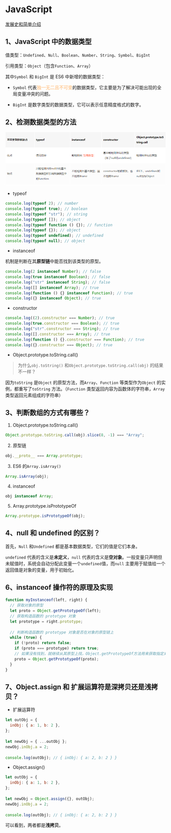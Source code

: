 # JavaScript

[发展史和简单介绍](./b-js_history.md)

## 1、JavaScript 中的数据类型

值类型：`Undefined`、`Null`、`Boolean`、`Number`、`String`、`Symbol`、`BigInt`

引用类型：`Object`（包含`Function`、`Array`）

其中`Symbol` 和 `BigInt` 是 ES6 中新增的数据类型：

- `Symbol` 代表<b style="color: #FFCC99;">独一无二且不可变</b>的数据类型，它主要是为了解决可能出现的全局变量冲突的问题。

- `BigInt` 是数字类型的数据类型，它可以表示任意精度格式的数字。

## 2、检测数据类型的方法

![检测数据类型的方式](../imgs/js-base/uTools_1665907197488.png)

- typeof

```javascript
console.log(typeof 2); // number
console.log(typeof true); // boolean
console.log(typeof "str"); // string
console.log(typeof []); // object
console.log(typeof function () {}); // function
console.log(typeof {}); // object
console.log(typeof undefined); // undefined
console.log(typeof null); // object
```

- instanceof

机制是判断在其**原型链**中能否找到该类型的原型。

```javascript
console.log(2 instanceof Number); // false
console.log(true instanceof Boolean); // false
console.log("str" instanceof String); // false
console.log([] instanceof Array); // true
console.log(function () {} instanceof Function); // true
console.log({} instanceof Object); // true
```

- constructor

```javascript
console.log((2).constructor === Number); // true
console.log(true.constructor === Boolean); // true
console.log("str".constructor === String); // true
console.log([].constructor === Array); // true
console.log(function () {}.constructor === Function); // true
console.log({}.constructor === Object); // true
```

- Object.prototype.toString.call()

> 为什么`obj.toString()` 和`Object.prototype.toString.call(obj)` 的结果不一样？

因为`toString` 是`Object` 的原型方法，而`Array`、`Function` 等类型作为`Object` 的实例，都重写了`toString` 方法。（`Function` 类型返回内容为函数体的字符串，`Array` 类型返回元素组成的字符串）

## 3、判断数组的方式有哪些？

1. Object.prototype.toString.call()

```javascript
Object.prototype.toString.call(obj).slice(8, -1) === "Array";
```

2. 原型链

```javascript
obj.__proto__ === Array.prototype;
```

3. ES6 的`Array.isArray()`

```javascript
Array.isArray(obj);
```

4. instanceof

```javascript
obj instanceof Array;
```

5. Array.prototype.isPrototypeOf

```javascript
Array.prototype.isPrototypeOf(obj);
```

## 4、null 和 undefined 的区别？

首先，`Null` 和`Undefined` 都是基本数据类型，它们的值是它们本身。

`undefined` 代表的含义是**未定义**，`null` 代表的含义是**空对象**。一般变量只声明但未赋值时，系统会自动分配此变量一个`undefined`值，而`null` 主要用于赋值给一个返回值是对象的变量，用于初始化。

## 6、instanceof 操作符的原理及实现

```javascript
function myInstanceof(left, right) {
  // 获取对象的原型
  let proto = Object.getPrototypeOf(left);
  // 获取构造函数的 prototype 对象
  let prototype = right.prototype;

  // 判断构造函数的 prototype 对象是否在对象的原型链上
  while (true) {
    if (!proto) return false;
    if (proto === prototype) return true;
    // 如果没有找到，就继续从其原型上找，Object.getPrototypeOf方法用来获取指定对象的原型
    proto = Object.getPrototypeOf(proto);
  }
}
```

## 7、Object.assign 和 扩展运算符是深拷贝还是浅拷贝？

- 扩展运算符

```javascript
let outObj = {
  inObj: { a: 1, b: 2 },
};

let newObj = { ...outObj };
newObj.inObj.a = 2;

console.log(outObj); // { inObj: { a: 2, b: 2 } }
```

- Object.assign()

```javascript
let outObj = {
  inObj: { a: 1, b: 2 },
};

let newObj = Object.assign({}, outObj);
newObj.inObj.a = 2;

console.log(outObj); // { inObj: { a: 2, b: 2 } }
```

可以看到，两者都是**浅拷贝**。
